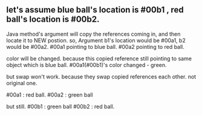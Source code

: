 ## let's assume blue ball's location is #00b1 , red ball's location is #00b2.
			
Java method's argument will copy the references coming in, and then locate it to NEW postion.
so, Argument b1's location would be #00a1, b2 would be #00a2. 
#00a1 pointing to blue ball. 
#00a2 pointing to red ball.
      
color will be changed. because this copied reference still pointing to same object which is blue ball.
#00a1(#00b1)'s color changed - green. 
    
but 
swap won't work. because they swap copied references each other. not original one.

#00a1 : red ball. 
#00a2 : green ball

but still. 
#00b1 : green ball
#00b2 : red ball.

